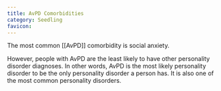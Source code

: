 ```yaml
---
title: AvPD Comorbidities
category: Seedling
favicon: 
---
```


The most common [[AvPD]] comorbidity is social anxiety.

However, people with AvPD are the least likely to have other personality disorder diagnoses. In other words, AvPD is the most likely personality disorder to be the only personality disorder a person has. It is also one of the most common personality disorders.
